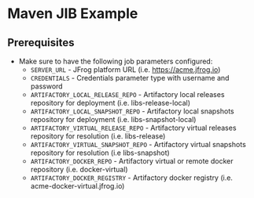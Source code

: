 # Maven JIB Example

## Prerequisites

* Make sure to have the following job parameters configured:
    * `SERVER_URL` - JFrog platform URL (i.e. https://acme.jfrog.io)
    * `CREDENTIALS` - Credentials parameter type with username and password
    * `ARTIFACTORY_LOCAL_RELEASE_REPO` - Artifactory local releases repository for deployment (i.e. libs-release-local)
    * `ARTIFACTORY_LOCAL_SNAPSHOT_REPO` - Artifactory local snapshots repository for deployment (i.e.
      libs-snapshot-local)
    * `ARTIFACTORY_VIRTUAL_RELEASE_REPO` - Artifactory virtual releases repository for resolution (i.e. libs-release)
    * `ARTIFACTORY_VIRTUAL_SNAPSHOT_REPO` - Artifactory virtual snapshots repository for resolution (i.e libs-snapshot)
    * `ARTIFACTORY_DOCKER_REPO` - Artifactory virtual or remote docker repository (i.e. docker-virtual)
    * `ARTIFACTORY_DOCKER_REGISTRY` - Artifactory docker registry (i.e. acme-docker-virtual.jfrog.io)